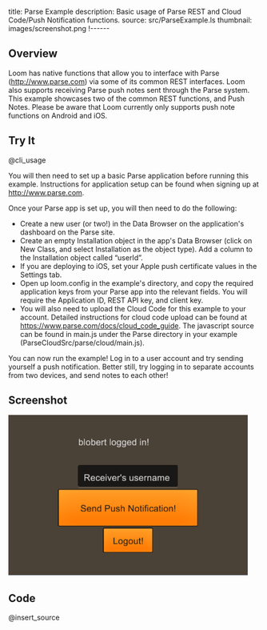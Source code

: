 title: Parse Example
description: Basic usage of Parse REST and Cloud Code/Push Notification functions.
source: src/ParseExample.ls
thumbnail: images/screenshot.png
!------

## Overview
Loom has native functions that allow you to interface with Parse (http://www.parse.com) via some of its common REST interfaces. Loom also supports receiving Parse push notes sent through the Parse system. This example showcases two of the common REST functions, and Push Notes.
Please be aware that Loom currently only supports push note functions on Android and iOS.

## Try It
@cli_usage

You will then need to set up a basic Parse application before running this example.
Instructions for application setup can be found when signing up at http://www.parse.com.

Once your Parse app is set up, you will then need to do the following:

- Create a new user (or two!) in the Data Browser on the application's dashboard on the Parse site.
- Create an empty Installation object in the app's Data Browser (click on New Class, and select Installation as the object type). Add a column to the Installation object called “userId”.
- If you are deploying to iOS, set your Apple push certificate values in the Settings tab.
- Open up loom.config in the example's directory, and copy the required application keys from your Parse app into the relevant fields. You will require the Application ID, REST API key, and client key.
- You will also need to upload the Cloud Code for this example to your account.  Detailed instructions for cloud code upload can be found at https://www.parse.com/docs/cloud_code_guide. The javascript source can be found in main.js under the Parse directory in your example (ParseCloudSrc/parse/cloud/main.js).

You can now run the example! Log in to a user account and try sending yourself a push notification. Better still, try logging in to separate accounts from two devices, and send notes to each other!

## Screenshot
![Screenshot](images/Screenshot.png)

## Code
@insert_source
